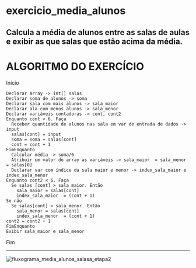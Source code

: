 # exercicio_media_alunos
Calcula a média de alunos entre as salas de aulas e exibir as que salas que estão acima da média.
------------------------------------------------------
# ALGORITMO DO EXERCÍCIO 
Início
	
	Declarar Array -> int[] salas
	Declarar soma de alunos -> soma 
	Declarar sala com mais alunos -> sala_maior
	Declarar ala com menos alunos -> sala_menor
	Declarar variáveis contadoras -> cont, cont2
	Enquanto cont < 6. Faça
	  Receber quantidade de alunos nas sala em var de entrada de dados -> input 
	  salas[cont] = input
	  soma = soma + salas[cont]
	  cont = cont + 1
 	FimEnquanto
	  Calcular média -> soma/6
	  Atribuir um valor do array as variáveis -> sala_maior  = sala_menor = salas[0]
	  Declarar var com índice da sala maior e menor -> index_sala_maior e index_sala_menor
	Enquanto cont2 < 6. Faça
	  Se salas [cont] > sala maior. Então 
	    sala_maior = salas[cont] 
	    index_sala_maior  = (cont + 1)
	Se não 
	  Se salas[cont] < sala_menor. Então
	    sala_menor = salas[cont] 
	    index_sala_menor  = (cont + 1)
	cont2 = cont2 + 1
	FimEnquanto 
	Exibir sala_maior e sala_menor	

Fim


------------------------------------------------------
![fluxograma_media_alunos_salasa_etapa2](https://user-images.githubusercontent.com/84599880/168633163-95929383-10c8-460d-a2bd-07fd8bb4e95d.png)

